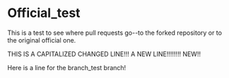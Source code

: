 # Official_test

This is a test to see where pull requests go--to the forked repository or to the original official one.


THIS IS A CAPITALIZED CHANGED LINE!!! A NEW LINE!!!!!!!! NEW!!

Here is a line for the branch_test branch!

